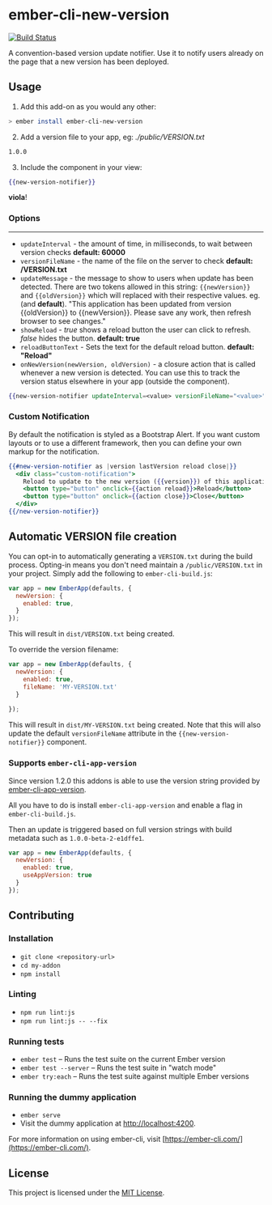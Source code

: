 # ember-cli-new-version

[![Build Status](https://travis-ci.org/sethwebster/ember-cli-new-version.svg?branch=master)](https://travis-ci.org/sethwebster/ember-cli-new-version)

A convention-based version update notifier. Use it to notify users already on the page that a new version has been deployed.

## Usage

1. Add this add-on as you would any other:
  ```bash
  > ember install ember-cli-new-version
  ```

2. Add a version file to your app, eg:
  _./public/VERSION.txt_

  ```bash
  1.0.0
  ```

3. Include the component in your view:
  ```handlebars
  {{new-version-notifier}}
  ```

**viola**!

### Options ###
----
* `updateInterval` - the amount of time, in milliseconds, to wait between version checks **default: 60000**
* `versionFileName` - the name of the file on the server to check **default: /VERSION.txt**
* `updateMessage` - the message to show to users when update has been detected. There are two tokens allowed in this string: ```{{newVersion}}``` and ```{{oldVersion}}``` which will replaced with their respective values.
  eg. (and **default**). "This application has been updated from version {{oldVersion}} to {{newVersion}}. Please save any work, then refresh browser to see changes."
* `showReload` - _true_ shows a reload button the user can click to refresh. _false_ hides the button. **default: true**
* `reloadButtonText` - Sets the text for the default reload button. **default: "Reload"**
* `onNewVersion(newVersion, oldVersion)` - a closure action that is called whenever a new version is detected. You can use this to track the version status elsewhere in your app (outside the component).

```handlebars
{{new-version-notifier updateInterval=<value> versionFileName="<value>" updateMessage="<value>" showReload=true}}
```

### Custom Notification ###

By default the notification is styled as a Bootstrap Alert. If you want custom layouts or
to use a different framework, then you can define your own markup for the notification.

```hbs
{{#new-version-notifier as |version lastVersion reload close|}}
  <div class="custom-notification">
    Reload to update to the new version ({{version}}) of this application
    <button type="button" onclick={{action reload}}>Reload</button>
    <button type="button" onclick={{action close}}>Close</button>
  </div>
{{/new-version-notifier}}
```

## Automatic VERSION file creation

You can opt-in to automatically generating a `VERSION.txt` during the build process. Opting-in means you don't need maintain a `/public/VERSION.txt` in your project. Simply add the following to `ember-cli-build.js`:

```js
var app = new EmberApp(defaults, {
  newVersion: {
    enabled: true,
  }
});
```
This will result in `dist/VERSION.txt` being created.

To override the version filename:

```js
var app = new EmberApp(defaults, {
  newVersion: {
    enabled: true,
    fileName: 'MY-VERSION.txt'
  }
  
});
```
This will result in `dist/MY-VERSION.txt` being created. Note that this will also update the default `versionFileName` attribute in the `{{new-version-notifier}}` component.

### Supports `ember-cli-app-version`

Since version 1.2.0 this addons is able to use the version string provided by [ember-cli-app-version](https://github.com/ember-cli/ember-cli-app-version).

All you have to do is install `ember-cli-app-version` and enable a flag in `ember-cli-build.js`.

Then an update is triggered based on full version strings with build metadata such as `1.0.0-beta-2-e1dffe1`.

```js
var app = new EmberApp(defaults, {
  newVersion: {
    enabled: true,
    useAppVersion: true
  }  
});
```

## Contributing

### Installation

* `git clone <repository-url>`
* `cd my-addon`
* `npm install`

### Linting

* `npm run lint:js`
* `npm run lint:js -- --fix`

### Running tests

* `ember test` – Runs the test suite on the current Ember version
* `ember test --server` – Runs the test suite in "watch mode"
* `ember try:each` – Runs the test suite against multiple Ember versions

### Running the dummy application

* `ember serve`
* Visit the dummy application at [http://localhost:4200](http://localhost:4200).

For more information on using ember-cli, visit [https://ember-cli.com/](https://ember-cli.com/).

## License

This project is licensed under the [MIT License](LICENSE.md).
